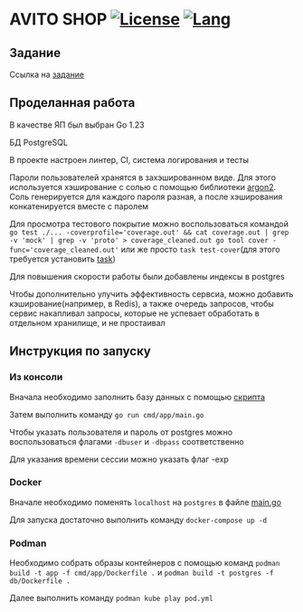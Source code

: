 # AVITO SHOP [![License](https://img.shields.io/github/license/AVyach/avito-tech)](https://opensource.org/license/mit) [![Lang](https://img.shields.io/github/languages/top/AVyach/avito-tech)](https://go.dev/)

## Задание
Ссылка на [задание](https://github.com/avito-tech/tech-internship/blob/main/Tech%20Internships/Backend/Backend-trainee-assignment-winter-2025/Backend-trainee-assignment-winter-2025.md)

## Проделанная работа
В качестве ЯП был выбран Go 1.23

БД PostgreSQL

В проекте настроен линтер, CI, система логирования и тесты

Пароли пользователей хранятся в захэшированном виде. Для этого используется хэширование с солью с помощью библиотеки [argon2](https://pkg.go.dev/golang.org/x/crypto/argon2). Соль генерируется для каждого пароля разная, а после хэширования конкатенируется вместе с паролем

Для просмотра тестового покрытие можно воспользоваться командой `go test ./... -coverprofile='coverage.out' && cat coverage.out | grep -v 'mock' | grep -v 'proto' > coverage_cleaned.out go tool cover -func='coverage_cleaned.out'` или же просто `task test-cover`(для этого требуется установить [task](https://taskfile.dev/))

Для повышения скорости работы были добавлены индексы в postgres

Чтобы дополнительно улучить эффективность сервсиа, можно добавить кэширование(например, в Redis), а также очередь запросов, чтобы сервис накапливал запросы, которые не успевает обработать в отдельном хранилище, и не простаивал

## Инструкция по запуску
### Из консоли
Вначала необходимо заполнить базу данных с помощью [скрипта](db/init.sql)

Затем выполнить команду `go run cmd/app/main.go`

Чтобы указать пользователя и пароль от postgres можно воспользоваться флагами `-dbuser` и `-dbpass` соответственно

Для указания времени сессии можно указать флаг -exp

### Docker
Вначале необходимо поменять `localhost` на `postgres` в файле [main.go](cmd/app/main.go)

Для запуска достаточно выполнить команду `docker-compose up -d`

### Podman
Необходимо собрать образы контейнеров с помощью команд `podman build -t app -f cmd/app/Dockerfile .` и `podman build -t postgres -f db/Dockerfile .`

Далее выполнить команду `podman kube play pod.yml`

